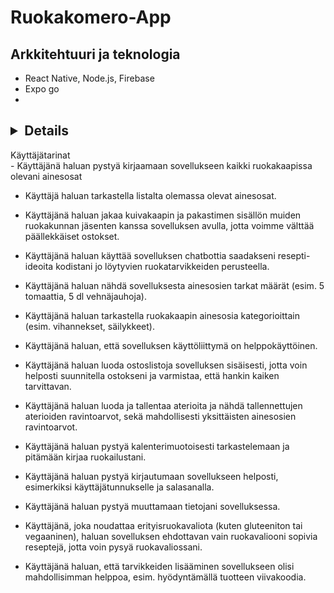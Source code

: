 # Ruokakomero-App


## Arkkitehtuuri ja teknologia

- React Native, Node.js, Firebase
- Expo go
- 



## <details> 
<summary>Käyttäjätarinat</summary>
- Käyttäjänä haluan pystyä kirjaamaan sovellukseen kaikki ruokakaapissa olevani ainesosat  

- Käyttäjä haluan tarkastella listalta olemassa olevat ainesosat. 

- Käyttäjänä haluan jakaa kuivakaapin ja pakastimen sisällön muiden ruokakunnan jäsenten kanssa sovelluksen avulla, jotta voimme välttää päällekkäiset ostokset. 

- Käyttäjänä haluan käyttää sovelluksen chatbottia saadakseni resepti-ideoita kodistani jo löytyvien ruokatarvikkeiden perusteella. 

- Käyttäjänä haluan nähdä sovelluksesta ainesosien tarkat määrät (esim. 5 tomaattia, 5 dl vehnäjauhoja). 

- Käyttäjänä haluan tarkastella ruokakaapin ainesosia kategorioittain (esim. vihannekset, säilykkeet). 

- Käyttäjänä haluan, että sovelluksen käyttöliittymä on helppokäyttöinen. 

- Käyttäjänä haluan luoda ostoslistoja sovelluksen sisäisesti, jotta voin helposti suunnitella ostokseni ja varmistaa, että hankin kaiken tarvittavan. 

- Käyttäjänä haluan luoda ja tallentaa aterioita ja nähdä tallennettujen aterioiden ravintoarvot, sekä mahdollisesti yksittäisten ainesosien ravintoarvot. 

- Käyttäjänä haluan pystyä kalenterimuotoisesti tarkastelemaan ja pitämään kirjaa ruokailustani. 


- Käyttäjänä haluan pystyä kirjautumaan sovellukseen helposti, esimerkiksi käyttäjätunnukselle ja salasanalla. 

- Käyttäjänä haluan pystyä muuttamaan tietojani sovelluksessa. 

- Käyttäjänä, joka noudattaa erityisruokavaliota (kuten gluteeniton tai vegaaninen), haluan sovelluksen ehdottavan vain ruokavaliooni sopivia reseptejä, jotta voin pysyä ruokavaliossani. 

- Käyttäjänä haluan, että tarvikkeiden lisääminen sovellukseen olisi mahdollisimman helppoa, esim. hyödyntämällä tuotteen viivakoodia. 

</details>